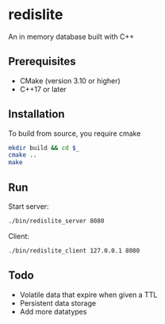 # redislite

An in memory database built with C++

## Prerequisites
- CMake (version 3.10 or higher)
- C++17 or later

## Installation
To build from source, you require cmake

```sh
mkdir build && cd $_
cmake ..
make
```
## Run
Start server:
```sh
./bin/redislite_server 8080
```
Client:
```sh
./bin/redislite_client 127.0.0.1 8080
```

## Todo
- Volatile data that expire when given a TTL
- Persistent data storage
- Add more datatypes